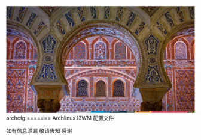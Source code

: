 
<img src="https://github.com/liceee/archcfg/raw/master/images/20171117-17-43-41-183090559.jpg" alt="Oh My Zsh">
archcfg
=======
Archlinux I3WM 配置文件

如有信息泄漏 敬请告知 感谢
